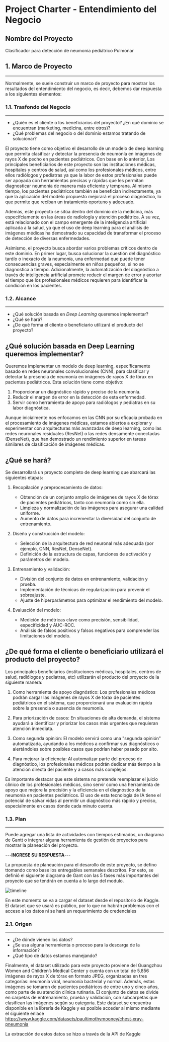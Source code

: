 # Project Charter - Entendimiento del Negocio

## Nombre del Proyecto

Clasificador para detección de neumonía pediátrico Pulmonar

## **1. Marco de Proyecto**
---

Normalmente, se suele construir un marco de proyecto para mostrar los resultados del entendimiento del negocio, es decir, debemos dar respuesta a los siguientes elementos:

### **1.1. Trasfondo del Negocio**
---

- ¿Quién es el cliente o los beneficiarios del proyecto? ¿En qué dominio se encuentran (marketing, medicina, entre otros)?
- ¿Qué problemas del negocio o del dominio estamos tratando de solucionar?

El proyecto tiene como objetivo el desarrollo de un modelo de deep learning que permita clasificar y detectar la presencia de neumonía en imágenes de rayos X de pecho en pacientes pediátricos. Con base en lo anterior, Los principales beneficiarios de este proyecto son las instituciones médicas, hospitales y centros de salud, así como los profesionales médicos, entre ellos radiólogos y pediatras ya que la labor de estos profesionales puede ser apoyada con herramientas precisas y rápidas que les permitan diagnosticar neumonía de manera más eficiente y temprana. Al mismo tiempo, los pacientes pediátricos también se benefician indirectamente, ya que la aplicación del modelo propuesto mejorará el proceso diagnóstico, lo que permite que reciban un tratamiento oportuno y adecuado.

Además, este proyecto se sitúa dentro del dominio de la medicina, más específciamente en las áreas de radiología y atención pediátrica. A su vez, está relacionado con el campo emergente de la inteligencia artificial aplicada a la salud, ya que el uso de deep learning para el análisis de imágenes médicas ha demostrado su capacidad de transformar el proceso de detección de diversas enfermedades.

Asimismo, el proyecto busca abordar varios problemas críticos dentro de este dominio. En primer lugar, busca solucionar la cuestión del diagnóstico tardío o inexacto de la neumonía, una enfermedad que puede tener consecuencias graves, especialmente en niños pequeños, si no se diagnostica a tiempo. Adicionalmente, la automatización del diagnóstico a través de inteligencia artificial promete reducir el margen de error y acortar el tiempo que los profesionales médicos requieren para identificar la condición en los pacientes.

### **1.2. Alcance**
---

- ¿Qué  solución basada en _Deep Learning_ queremos implementar?
- ¿Qué  se hará?
- ¿De qué forma el cliente o beneficiario utilizará el producto del proyecto?

## ¿Qué solución basada en Deep Learning queremos implementar?

Queremos implementar un modelo de deep learning, específicamente basado en redes neuronales convolucionales (CNN), para clasificar y detectar la presencia de neumonía en imágenes de rayos X de tórax en pacientes pediátricos. Esta solución tiene como objetivo:

1. Proporcionar un diagnóstico rápido y preciso de la neumonía.
2. Reducir el margen de error en la detección de esta enfermedad.
3. Servir como herramienta de apoyo para radiólogos y pediatras en su labor diagnóstica.

Aunque inicialmente nos enfocamos en las CNN por su eficacia probada en el procesamiento de imágenes médicas, estamos abiertos a explorar y experimentar con arquitecturas más avanzadas de deep learning, como las redes neuronales residuales (ResNet) o las redes densamente conectadas (DenseNet), que han demostrado un rendimiento superior en tareas similares de clasificación de imágenes médicas.

## ¿Qué se hará?

Se desarrollará un proyecto completo de deep learning que abarcará las siguientes etapas:

1. Recopilación y preprocesamiento de datos:
   - Obtención de un conjunto amplio de imágenes de rayos X de tórax de pacientes pediátricos, tanto con neumonía como sin ella.
   - Limpieza y normalización de las imágenes para asegurar una calidad uniforme.
   - Aumento de datos para incrementar la diversidad del conjunto de entrenamiento.

2. Diseño y construcción del modelo:
   - Selección de la arquitectura de red neuronal más adecuada (por ejemplo, CNN, ResNet, DenseNet).
   - Definición de la estructura de capas, funciones de activación y parámetros del modelo.

3. Entrenamiento y validación:
   - División del conjunto de datos en entrenamiento, validación y prueba.
   - Implementación de técnicas de regularización para prevenir el sobreajuste.
   - Ajuste de hiperparámetros para optimizar el rendimiento del modelo.

4. Evaluación del modelo:
   - Medición de métricas clave como precisión, sensibilidad, especificidad y AUC-ROC.
   - Análisis de falsos positivos y falsos negativos para comprender las limitaciones del modelo.


## ¿De qué forma el cliente o beneficiario utilizará el producto del proyecto?

Los principales beneficiarios (instituciones médicas, hospitales, centros de salud, radiólogos y pediatras, etc) utilizarán el producto del proyecto de la siguiente manera:

1. Como herramienta de apoyo diagnóstico: Los profesionales médicos podrán cargar las imágenes de rayos X de tórax de pacientes pediátricos en el sistema, que proporcionará una evaluación rápida sobre la presencia o ausencia de neumonía.

2. Para priorización de casos: En situaciones de alta demanda, el sistema ayudará a identificar y priorizar los casos más urgentes que requieran atención inmediata.

3. Como segunda opinión: El modelo servirá como una "segunda opinión" automatizada, ayudando a los médicos a confirmar sus diagnósticos o alertándoles sobre posibles casos que podrían haber pasado por alto.

4. Para mejorar la eficiencia: Al automatizar parte del proceso de diagnóstico, los profesionales médicos podrán dedicar más tiempo a la atención directa del paciente y a casos más complejos.


Es importante destacar que este sistema no pretende reemplazar el juicio clínico de los profesionales médicos, sino servir como una herramienta de apoyo que mejore la precisión y la eficiencia en el diagnóstico de la neumonía en pacientes pediátricos. El uso de esta tecnología de IA tiene el potencial de salvar vidas al permitir un diagnóstico más rápido y preciso, especialmente en casos donde cada minuto cuenta.

### **1.3. Plan**
---

Puede agregar una lista de actividades con tiempos estimados, un diagrama de Gantt o integrar alguna herramienta de gestión de proyectos para mostrar la planeación del proyecto.

---**INGRESE SU RESPUESTA**---

La propuesta de planeación para el desarollo de este proyecto, se defino ttomando como base los entregables semanales descritos. Por esto, se definió el siguiente diagrama de Gant con las 5 fases más importantes del proyecto que se tendrán en cuenta a lo largo del modulo.

![timeline](https://github.com/omardtl24/MLDS6_Project_T10/blob/master/src/MLDS6_Assets/images/Methodology.PNG)

En este momento se va a cargar el dataset desde el repositorio de Kaggle. El dataset que se usará es público, por lo que no habrán problemas con el acceso a los datos ni se hará un requerimiento de credenciales

### **2.1. Origen**
---

- ¿De dónde vienen los datos?
- ¿Se usa alguna herramienta o proceso para la descarga de la información?
- ¿Qué tipo de datos estamos manejando?

Finalmente, el dataset utilizado para este proyecto proviene del Guangzhou Women and Children’s Medical Center y cuenta con un total de 5,856 imágenes de rayos X de tórax en formato JPEG, organizadas en tres categorías: neumonía viral, neumonía bacterial y normal. Además, estas imágenes se tomaron de pacientes pediátricos de entre uno y cinco años, como parte de su atención clínica rutinaria. El conjunto de datos se divide en carpetas de entrenamiento, prueba y validación, con subcarpetas que clasifican las imágenes según su categoría. Este dataset se encuentra disponible en la librería de Kaggle y es posible acceder al mismo mediante el siguiente enlace https://www.kaggle.com/datasets/paultimothymooney/chest-xray-pneumonia

La extracción de estos datos se hizo a través de la API de Kaggle
